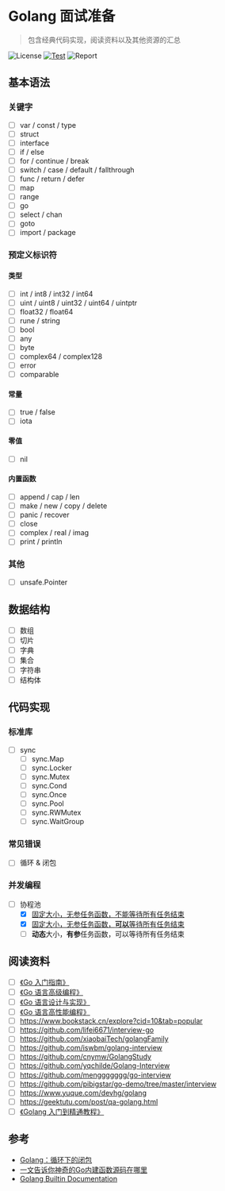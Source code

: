 # Golang 面试准备
> 包含经典代码实现，阅读资料以及其他资源的汇总

![License](https://img.shields.io/github/license/songquanpeng/go-interview?color=brightgreen)
[![Test](https://github.com/songquanpeng/go-interview/actions/workflows/test.yml/badge.svg)](https://github.com/songquanpeng/go-interview/actions/workflows/test.yml)
![Report](https://goreportcard.com/badge/github.com/songquanpeng/go-interview)

## 基本语法
### 关键字
+ [ ] var / const / type
+ [ ] struct
+ [ ] interface
+ [ ] if / else
+ [ ] for / continue / break
+ [ ] switch / case / default / fallthrough
+ [ ] func / return / defer
+ [ ] map
+ [ ] range
+ [ ] go
+ [ ] select / chan
+ [ ] goto
+ [ ] import / package

### 预定义标识符
#### 类型
+ [ ] int / int8 / int32 / int64
+ [ ] uint / uint8 / uint32 / uint64 / uintptr
+ [ ] float32 / float64
+ [ ] rune / string
+ [ ] bool
+ [ ] any
+ [ ] byte
+ [ ] complex64 / complex128
+ [ ] error
+ [ ] comparable

#### 常量
+ [ ] true / false
+ [ ] iota

#### 零值
+ [ ] nil

#### 内置函数
+ [ ] append / cap / len
+ [ ] make / new / copy / delete
+ [ ] panic / recover
+ [ ] close
+ [ ] complex / real / imag
+ [ ] print / println

### 其他
+ [ ] unsafe.Pointer

## 数据结构
+ [ ] 数组
+ [ ] 切片
+ [ ] 字典
+ [ ] 集合
+ [ ] 字符串
+ [ ] 结构体

## 代码实现
### 标准库
+ [ ] sync
  + [ ] sync.Map
  + [ ] sync.Locker
  + [ ] sync.Mutex
  + [ ] sync.Cond
  + [ ] sync.Once
  + [ ] sync.Pool
  + [ ] sync.RWMutex
  + [ ] sync.WaitGroup

### 常见错误
+ [ ] 循环 & 闭包

### 并发编程
+ [ ] 协程池
  + [x] [固定大小，无参任务函数，不能等待所有任务结束](./concurrent/pool/pool.go)
  + [x] [固定大小，无参任务函数，**可以**等待所有任务结束](./concurrent/pool2/pool.go)
  + [ ] **动态**大小，**有参**任务函数，可以等待所有任务结束

## 阅读资料
+ [ ] [《Go 入门指南》](https://github.com/unknwon/the-way-to-go_ZH_CN)
+ [ ] [《Go 语言高级编程》](https://chai2010.cn/advanced-go-programming-book/)
+ [ ] [《Go 语言设计与实现》](https://draveness.me/golang/)
+ [ ] [《Go 语言高性能编程》](https://geektutu.com/post/high-performance-go.html)
+ [ ] https://www.bookstack.cn/explore?cid=10&tab=popular
+ [ ] https://github.com/lifei6671/interview-go
+ [ ] https://github.com/xiaobaiTech/golangFamily
+ [ ] https://github.com/iswbm/golang-interview
+ [ ] https://github.com/cnymw/GolangStudy
+ [ ] https://github.com/yqchilde/Golang-Interview
+ [ ] https://github.com/menggggggg/go-interview
+ [ ] https://github.com/pibigstar/go-demo/tree/master/interview
+ [ ] https://www.yuque.com/devhg/golang
+ [ ] https://geektutu.com/post/qa-golang.html
+ [ ] [《Golang 入门到精通教程》](https://geekr.dev/golang-tutorial)

## 参考
+ [Golang：循环下的闭包](https://studygolang.com/articles/14696)
+ [一文告诉你神奇的Go内建函数源码在哪里](https://tonybai.com/2020/12/17/where-is-the-source-of-builtin-functions/)
+ [Golang Builtin Documentation](https://pkg.go.dev/builtin)